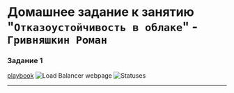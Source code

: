 # Домашнее задание к занятию "`Отказоустойчивость в облаке`" - `Гривняшкин Роман`


### Задание 1

[playbook](./main.tf)
![Load Balancer webpage](./nginx.png)
![Statuses](./statuses.png)

---

